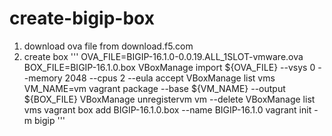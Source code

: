 # create-bigip-box

1. download ova file from download.f5.com
2. create box
  '''
  OVA_FILE=BIGIP-16.1.0-0.0.19.ALL_1SLOT-vmware.ova
  BOX_FILE=BIGIP-16.1.0.box
  VBoxManage import ${OVA_FILE} --vsys 0 --memory 2048 --cpus 2 --eula accept
  VBoxManage list vms
  VM_NAME=vm
  vagrant package --base ${VM_NAME} --output ${BOX_FILE}
  VBoxManage unregistervm  vm --delete
  VBoxManage list vms
  vagrant box add BIGIP-16.1.0.box --name BIGIP-16.1.0
  vagrant init -m bigip
  '''
